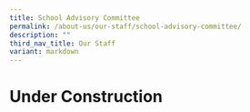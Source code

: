```yaml
---
title: School Advisory Committee
permalink: /about-us/our-staff/school-advisory-committee/
description: ""
third_nav_title: Our Staff
variant: markdown
---
```

#  Under Construction